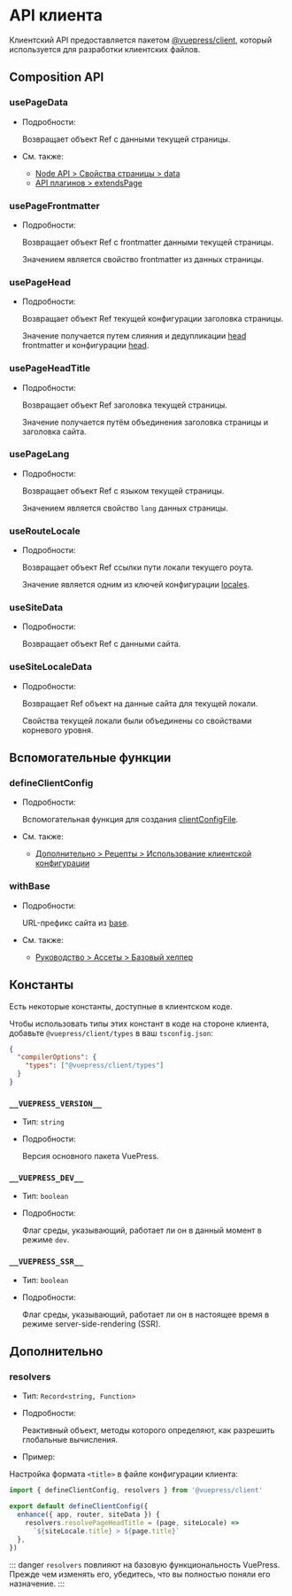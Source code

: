 # API клиента

<NpmBadge package="@vuepress/client" />

Клиентский API предоставляется пакетом [@vuepress/client](https://www.npmjs.com/package/@vuepress/client), который используется для разработки клиентских файлов.

## Composition API

### usePageData

- Подробности:

  Возвращает объект Ref с данными текущей страницы.

- См. также:
  - [Node API > Свойства страницы > data](./node-api.md#data)
  - [API плагинов > extendsPage](./plugin-api.md#extendspage)

### usePageFrontmatter

- Подробности:

  Возвращает объект Ref с frontmatter данными текущей страницы.

  Значением является свойство frontmatter из данных страницы.

### usePageHead

- Подробности:

  Возвращает объект Ref текущей конфигурации заголовка страницы.

  Значение получается путем слияния и дедупликации [head](./frontmatter.md#head) frontmatter и конфигурации [head](./config.md#head).

### usePageHeadTitle

- Подробности:

  Возвращает объект Ref заголовка текущей страницы.

  Значение получается путём объединения заголовка страницы и заголовка сайта.

### usePageLang

- Подробности:

  Возвращает объект Ref с языком текущей страницы.

  Значением является свойство `lang` данных страницы.

### useRouteLocale

- Подробности:

  Возвращает объект Ref ссылки пути локали текущего роута.

  Значение является одним из ключей конфигурации [locales](./config.md#locales).

### useSiteData

- Подробности:

  Возвращает объект Ref с данными сайта.

### useSiteLocaleData

- Подробности:

  Возвращает Ref объект на данные сайта для текущей локали.

  Свойства текущей локали были объединены со свойствами корневого уровня.

## Вспомогательные функции

### defineClientConfig

- Подробности:

  Вспомогательная функция для создания [clientConfigFile](./plugin-api.md#clientconfigfile).

- См. также:
  - [Дополнительно > Рецепты > Использование клиентской конфигурации](../advanced/cookbook/usage-of-client-config.md)

### withBase

- Подробности:

  URL-префикс сайта из [base](./config.md#base).

- См. также:
  - [Руководство > Ассеты > Базовый хелпер](../guide/assets.md#базовый-хелпер)

## Константы

Есть некоторые константы, доступные в клиентском коде.

Чтобы использовать типы этих констант в коде на стороне клиента, добавьте `@vuepress/client/types` в ваш `tsconfig.json`:

```json
{
  "compilerOptions": {
    "types": ["@vuepress/client/types"]
  }
}
```

### `__VUEPRESS_VERSION__`

- Тип: `string`

- Подробности:

  Версия основного пакета VuePress.

### `__VUEPRESS_DEV__`

- Тип: `boolean`

- Подробности:

  Флаг среды, указывающий, работает ли он в данный момент в режиме `dev`.

### `__VUEPRESS_SSR__`

- Тип: `boolean`

- Подробности:

  Флаг среды, указывающий, работает ли он в настоящее время в режиме server-side-rendering (SSR).

## Дополнительно

### resolvers <Badge text="experimental" />

- Тип: `Record<string, Function>`

- Подробности:

  Реактивный объект, методы которого определяют, как разрешить глобальные вычисления.

- Пример:

Настройка формата `<title>` в файле конфигурации клиента:

```ts
import { defineClientConfig, resolvers } from '@vuepress/client'

export default defineClientConfig({
  enhance({ app, router, siteData }) {
    resolvers.resolvePageHeadTitle = (page, siteLocale) =>
      `${siteLocale.title} > ${page.title}`
  },
})
```

::: danger
`resolvers` повлияют на базовую функциональность VuePress. Прежде чем изменять его, убедитесь, что вы полностью поняли его назначение.
:::
